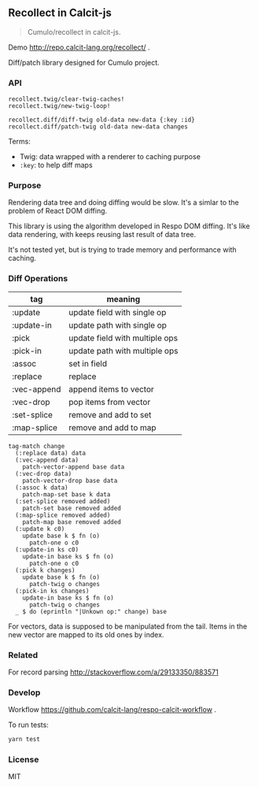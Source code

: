 ## Recollect in Calcit-js

> Cumulo/recollect in calcit-js.

Demo http://repo.calcit-lang.org/recollect/ .

Diff/patch library designed for Cumulo project.

### API

```cirru
recollect.twig/clear-twig-caches!
recollect.twig/new-twig-loop!

recollect.diff/diff-twig old-data new-data {:key :id}
recollect.diff/patch-twig old-data new-data changes
```

Terms:

- Twig: data wrapped with a renderer to caching purpose
- `:key`: to help diff maps

### Purpose

Rendering data tree and doing diffing would be slow.
It's a simlar to the problem of React DOM diffing.

This library is using the algorithm developed in Respo DOM diffing.
It's like data rendering, with keeps reusing last result of data tree.

It's not tested yet, but is trying to trade memory and performance with caching.

### Diff Operations

| tag         | meaning                        |
| ----------- | ------------------------------ |
| :update     | update field with single op    |
| :update-in  | update path with single op     |
| :pick       | update field with multiple ops |
| :pick-in    | update path with multiple ops  |
| :assoc      | set in field                   |
| :replace    | replace                        |
| :vec-append | append items to vector         |
| :vec-drop   | pop items from vector          |
| :set-splice | remove and add to set          |
| :map-splice | remove and add to map          |

```cirru
tag-match change
  (:replace data) data
  (:vec-append data)
    patch-vector-append base data
  (:vec-drop data)
    patch-vector-drop base data
  (:assoc k data)
    patch-map-set base k data
  (:set-splice removed added)
    patch-set base removed added
  (:map-splice removed added)
    patch-map base removed added
  (:update k c0)
    update base k $ fn (o)
      patch-one o c0
  (:update-in ks c0)
    update-in base ks $ fn (o)
      patch-one o c0
  (:pick k changes)
    update base k $ fn (o)
      patch-twig o changes
  (:pick-in ks changes)
    update-in base ks $ fn (o)
      patch-twig o changes
  _ $ do (eprintln "|Unkown op:" change) base
```

For vectors, data is supposed to be manipulated from the tail.
Items in the new vector are mapped to its old ones by index.

### Related

For record parsing http://stackoverflow.com/a/29133350/883571

### Develop

Workflow https://github.com/calcit-lang/respo-calcit-workflow .

To run tests:

```bash
yarn test
```

### License

MIT
